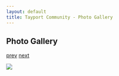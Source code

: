 ```yaml
---
layout: default
title: Tayport Community - Photo Gallery
---
```

## Photo Gallery

[prev](http://tayport.org.uk/photo/75) [next](http://tayport.org.uk/photo/77)

![ ](http://tayport.org.uk/media/076.jpg " ")

